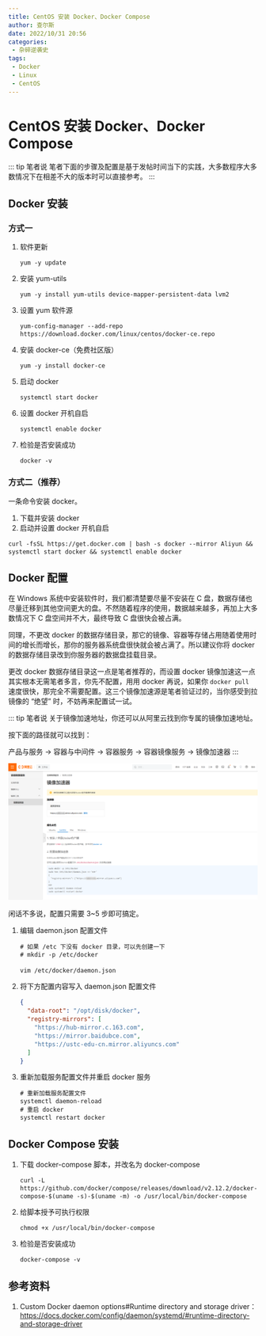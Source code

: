 ```yaml
---
title: CentOS 安装 Docker、Docker Compose
author: 查尔斯
date: 2022/10/31 20:56
categories:
 - 杂碎逆袭史
tags:
 - Docker
 - Linux
 - CentOS
---
```


# CentOS 安装 Docker、Docker Compose

::: tip 笔者说
笔者下面的步骤及配置是基于发帖时间当下的实践，大多数程序大多数情况下在相差不大的版本时可以直接参考。
:::

## Docker 安装

### 方式一

1. 软件更新

   ```shell
   yum -y update
   ```

2. 安装 yum-utils

   ```shell
   yum -y install yum-utils device-mapper-persistent-data lvm2
   ```

3. 设置 yum 软件源

   ```shell
   yum-config-manager --add-repo https://download.docker.com/linux/centos/docker-ce.repo
   ```

4. 安装 docker-ce（免费社区版）

   ```shell
   yum -y install docker-ce
   ```

5. 启动 docker

   ```shell
   systemctl start docker
   ```

6. 设置 docker 开机自启

   ```shell
   systemctl enable docker
   ```

7. 检验是否安装成功

   ```shell
   docker -v
   ```

### 方式二（推荐）

一条命令安装 docker。

1. 下载并安装 docker
2. 启动并设置 docker 开机自启

```shell
curl -fsSL https://get.docker.com | bash -s docker --mirror Aliyun && systemctl start docker && systemctl enable docker
```

## Docker 配置

在 Windows 系统中安装软件时，我们都清楚要尽量不安装在 C 盘，数据存储也尽量迁移到其他空间更大的盘。不然随着程序的使用，数据越来越多，再加上大多数情况下 C 盘空间并不大，最终导致 C 盘很快会被占满。   

同理，不更改 docker 的数据存储目录，那它的镜像、容器等存储占用随着使用时间的增长而增长，那你的服务器系统盘很快就会被占满了。所以建议你将 docker 的数据存储目录改到你服务器的数据盘挂载目录。    

更改 docker 数据存储目录这一点是笔者推荐的，而设置 docker 镜像加速这一点其实根本无需笔者多言，你先不配置，用用 docker 再说，如果你 `docker pull` 速度很快，那完全不需要配置。这三个镜像加速源是笔者验证过的，当你感受到拉镜像的 “绝望” 时，不妨再来配置试一试。

::: tip 笔者说
关于镜像加速地址，你还可以从阿里云找到你专属的镜像加速地址。  

按下面的路径就可以找到：  

产品与服务 -> 容器与中间件 -> 容器服务 -> 容器镜像服务 -> 镜像加速器
:::

![202210312020985](../../../../../public/img/2022/10/31/202210312020985.png)

闲话不多说，配置只需要 3~5 步即可搞定。

1. 编辑 daemon.json 配置文件

   ```shell
   # 如果 /etc 下没有 docker 目录，可以先创建一下
   # mkdir -p /etc/docker
   
   vim /etc/docker/daemon.json
   ```

2. 将下方配置内容写入 daemon.json 配置文件

   ```json
   {
     "data-root": "/opt/disk/docker",
     "registry-mirrors": [
       "https://hub-mirror.c.163.com",
       "https://mirror.baidubce.com",
       "https://ustc-edu-cn.mirror.aliyuncs.com"
     ]
   }
   ```

3. 重新加载服务配置文件并重启 docker 服务

   ```shell
   # 重新加载服务配置文件
   systemctl daemon-reload
   # 重启 docker
   systemctl restart docker
   ```

## Docker Compose 安装

1. 下载 docker-compose 脚本，并改名为 docker-compose

   ```shell
   curl -L https://github.com/docker/compose/releases/download/v2.12.2/docker-compose-$(uname -s)-$(uname -m) -o /usr/local/bin/docker-compose
   ```

2. 给脚本授予可执行权限

   ```shell
   chmod +x /usr/local/bin/docker-compose
   ```

3. 检验是否安装成功

   ```shell
   docker-compose -v
   ```

## 参考资料

1. Custom Docker daemon options#Runtime directory and storage driver：https://docs.docker.com/config/daemon/systemd/#runtime-directory-and-storage-driver
